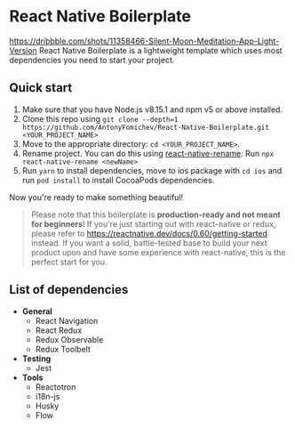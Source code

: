 # React Native Boilerplate
https://dribbble.com/shots/11358466-Silent-Moon-Meditation-App-Light-Version
React Native Boilerplate is a lightweight template which uses most dependencies you need to start your project.

## Quick start

1. Make sure that you have Node.js v8.15.1 and npm v5 or above installed.
2. Clone this repo using `git clone --depth=1 https://github.com/AntonyFomichev/React-Native-Boilerplate.git <YOUR_PROJECT_NAME>`
3. Move to the appropriate directory: `cd <YOUR_PROJECT_NAME>`.
4. Rename project. You can do this using [react-native-rename](https://github.com/junedomingo/react-native-rename): Run `npx react-native-rename <newName>`
5. Run `yarn` to install dependencies, move to ios package with `cd ios` and run `pod install` to install CocoaPods dependencies.

Now you're ready to make something beautiful!

> Please note that this boilerplate is **production-ready and not meant for beginners**! If you're just starting out with react-native or redux, please refer to https://reactnative.dev/docs/0.60/getting-started instead. If you want a solid, battle-tested base to build your next product upon and have some experience with react-native, this is the perfect start for you.

## List of dependencies

- **General**
  - React Navigation
  - React Redux
  - Redux Observable
  - Redux Toolbelt
- **Testing**
  - Jest
- **Tools**
  - Reactotron
  - i18n-js
  - Husky
  - Flow
